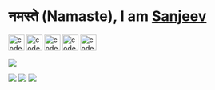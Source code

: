 <h1 align="left">नमस्ते (Namaste), I am <a href="http://codersanjeev.github.io/">Sanjeev</a></h1>
<p align="left">
<a href="https://www.facebook.com/sharma.sanjeev97"><img src="https://cdn.jsdelivr.net/npm/simple-icons@v7/icons/facebook.svg" alt="codersanjeev" height="32" width="32" /></a>
<a href="https://www.instagram.com/sharma.sanjeev97"><img src="https://cdn.jsdelivr.net/npm/simple-icons@v7/icons/instagram.svg" alt="codersanjeev" height="32" width="32" /></a>
<a href="https://linkedin.com/in/codersanjeev"><img src="https://cdn.jsdelivr.net/npm/simple-icons@v7/icons/linkedin.svg" alt="codersanjeev" height="32" width="32" /></a>
<a href="https://twitter.com/codersanjeev"><img src="https://cdn.jsdelivr.net/npm/simple-icons@v7/icons/twitter.svg" alt="codersanjeev" height="32" width="32" /></a>
<a href="https://stackoverflow.com/users/9016995/sanjeev-sharma"><img src="https://cdn.jsdelivr.net/npm/simple-icons@v7/icons/stackoverflow.svg" alt="codersanjeev" height="32" width="32" /></a>
</p>

![](https://komarev.com/ghpvc/?username=codersanjeev&style=for-the-badge)

<p align="left">
<img src="https://github-readme-streak-stats.herokuapp.com?user=codersanjeev&border_radius=10&date_format=M%20j%5B%2C%20Y%5D"/>
<img src="https://github-readme-stats.vercel.app/api?username=codersanjeev" />
<img src="https://github-readme-stats.vercel.app/api/top-langs/?username=codersanjeev&count_private=true" />
</p>
